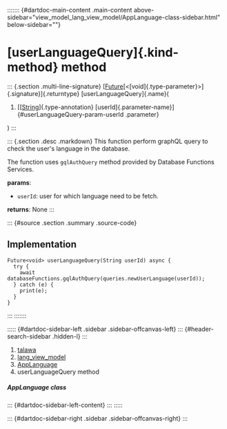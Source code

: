 ::::::: {#dartdoc-main-content .main-content above-sidebar="view_model_lang_view_model/AppLanguage-class-sidebar.html" below-sidebar=""}
<div>

# [userLanguageQuery]{.kind-method} method

</div>

::: {.section .multi-line-signature}
[[Future](https://api.flutter.dev/flutter/dart-core/Future-class.html)[\<[void]{.type-parameter}\>]{.signature}]{.returntype}
[userLanguageQuery]{.name}(

1.  [[[String](https://api.flutter.dev/flutter/dart-core/String-class.html)]{.type-annotation}
    [userId]{.parameter-name}]{#userLanguageQuery-param-userId
    .parameter}

)
:::

::: {.section .desc .markdown}
This function perform graphQL query to check the user\'s language in the
database.

The function uses `gqlAuthQuery` method provided by Database Functions
Services.

**params**:

-   `userId`: user for which language need to be fetch.

**returns**: None
:::

::: {#source .section .summary .source-code}
## Implementation

``` language-dart
Future<void> userLanguageQuery(String userId) async {
  try {
    await databaseFunctions.gqlAuthQuery(queries.newUserLanguage(userId));
  } catch (e) {
    print(e);
  }
}
```
:::
:::::::

::::: {#dartdoc-sidebar-left .sidebar .sidebar-offcanvas-left}
::: {#header-search-sidebar .hidden-l}
:::

1.  [talawa](../../index.html)
2.  [lang_view_model](../../view_model_lang_view_model/)
3.  [AppLanguage](../../view_model_lang_view_model/AppLanguage-class.html)
4.  userLanguageQuery method

##### AppLanguage class

::: {#dartdoc-sidebar-left-content}
:::
:::::

::: {#dartdoc-sidebar-right .sidebar .sidebar-offcanvas-right}
:::
